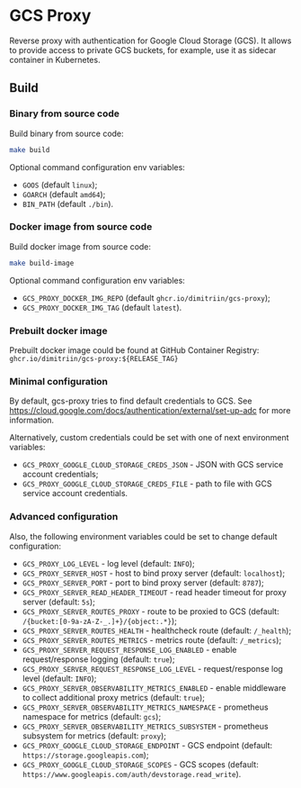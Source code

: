 # GCS Proxy
Reverse proxy with authentication for Google Cloud Storage (GCS).
It allows to provide access to private GCS buckets, for example, use it as sidecar container in Kubernetes.

## Build

### Binary from source code
Build binary from source code:
```bash
make build
```
Optional command configuration env variables:
* `GOOS` (default `linux`);
* `GOARCH` (default `amd64`);
* `BIN_PATH` (default `./bin`).

### Docker image from source code
Build docker image from source code:
```bash
make build-image
```
Optional command configuration env variables:
* `GCS_PROXY_DOCKER_IMG_REPO` (default `ghcr.io/dimitriin/gcs-proxy`);
* `GCS_PROXY_DOCKER_IMG_TAG` (default `latest`).

### Prebuilt docker image
Prebuilt docker image could be found at GitHub Container Registry: 
`ghcr.io/dimitriin/gcs-proxy:${RELEASE_TAG}`

### Minimal configuration
By default, gcs-proxy tries to find default credentials to GCS. See https://cloud.google.com/docs/authentication/external/set-up-adc for more information.

Alternatively, custom credentials could be set with one of next environment variables:
* `GCS_PROXY_GOOGLE_CLOUD_STORAGE_CREDS_JSON` - JSON with GCS service account credentials;
* `GCS_PROXY_GOOGLE_CLOUD_STORAGE_CREDS_FILE` - path to file with GCS service account credentials.

### Advanced configuration
Also, the following environment variables could be set to change default configuration:
* `GCS_PROXY_LOG_LEVEL` - log level (default: `INFO`);
* `GCS_PROXY_SERVER_HOST` - host to bind proxy server (default: `localhost`);
* `GCS_PROXY_SERVER_PORT` - port to bind proxy server (default: `8787`);
* `GCS_PROXY_SERVER_READ_HEADER_TIMEOUT` - read header timeout for proxy server (default: `5s`);
* `GCS_PROXY_SERVER_ROUTES_PROXY` - route to be proxied to GCS (default: `/{bucket:[0-9a-zA-Z-_.]+}/{object:.*}`);
* `GCS_PROXY_SERVER_ROUTES_HEALTH` - healthcheck route (default: `/_health`);
* `GCS_PROXY_SERVER_ROUTES_METRICS` - metrics route (default: `/_metrics`);
* `GCS_PROXY_SERVER_REQUEST_RESPONSE_LOG_ENABLED` - enable request/response logging (default: `true`);
* `GCS_PROXY_SERVER_REQUEST_RESPONSE_LOG_LEVEL` - request/response log level (default: `INFO`);
* `GCS_PROXY_SERVER_OBSERVABILITY_METRICS_ENABLED` - enable middleware to collect additional proxy metrics (default: `true`);
* `GCS_PROXY_SERVER_OBSERVABILITY_METRICS_NAMESPACE` - prometheus namespace for metrics (default: `gcs`);
* `GCS_PROXY_SERVER_OBSERVABILITY_METRICS_SUBSYSTEM` - prometheus subsystem for metrics (default: `proxy`);
* `GCS_PROXY_GOOGLE_CLOUD_STORAGE_ENDPOINT` - GCS endpoint (default: `https://storage.googleapis.com`);
* `GCS_PROXY_GOOGLE_CLOUD_STORAGE_SCOPES` - GCS scopes (default: `https://www.googleapis.com/auth/devstorage.read_write`).